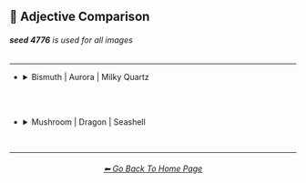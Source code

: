 <h2>🦚 Adjective Comparison</h2>
<h6><b>seed 4776</b> is used for all images</h6>

<hr><!--------------->


- <details><summary>Bismuth | Aurora | Milky Quartz</summary><p><div align="center">

    <table>
        <tr align=center valign=middle>
            <th>Adjective Used</th>
            <th>Bismuth</th>
            <th>Aurora</th>
            <th>Milky Quartz</th>
        </tr>
        <tr align=center valign=middle>
            <td>(Just The Style)</td>
            <td><img src="https://github.com/willwulfken/MidJourney-Styles-and-Keywords-Reference/blob/main/Images/MJ_V3/Summary_Images/Adjective_Comparison/Bismuth/Bismuth.png?raw=true" width="256" />
            </td>
            <td><img src="https://github.com/willwulfken/MidJourney-Styles-and-Keywords-Reference/blob/main/Images/MJ_V3/Summary_Images/Adjective_Comparison/Aurora/Aurora.png?raw=true" width="256" />
            </td>
            <td><img src="https://github.com/willwulfken/MidJourney-Styles-and-Keywords-Reference/blob/main/Images/MJ_V3/Summary_Images/Adjective_Comparison/Milky_Quartz/Milky_Quartz.png?raw=true" width="256" />
            </td>
        </tr>
        <tr align=center valign=middle>
            <td>Realistic</td>
            <td><img src="https://github.com/willwulfken/MidJourney-Styles-and-Keywords-Reference/blob/main/Images/MJ_V3/Summary_Images/Adjective_Comparison/Bismuth/Bismuth_Realistic.png?raw=true" width="256" />
            </td>
            <td><img src="https://github.com/willwulfken/MidJourney-Styles-and-Keywords-Reference/blob/main/Images/MJ_V3/Summary_Images/Adjective_Comparison/Aurora/Aurora_Realistic.png?raw=true" width="256" />
            </td>
            <td><img src="https://github.com/willwulfken/MidJourney-Styles-and-Keywords-Reference/blob/main/Images/MJ_V3/Summary_Images/Adjective_Comparison/Milky_Quartz/Milky_Quartz_Realistic.png?raw=true" width="256" />
            </td>
        </tr>
        <tr align=center valign=middle>
            <td>Photorealistic</td>
            <td><img src="https://github.com/willwulfken/MidJourney-Styles-and-Keywords-Reference/blob/main/Images/MJ_V3/Summary_Images/Adjective_Comparison/Bismuth/Bismuth_Photorealistic.png?raw=true" width="256" />
            </td>
            <td><img src="https://github.com/willwulfken/MidJourney-Styles-and-Keywords-Reference/blob/main/Images/MJ_V3/Summary_Images/Adjective_Comparison/Aurora/Aurora_Photorealistic.png?raw=true" width="256" />
            </td>
            <td><img src="https://github.com/willwulfken/MidJourney-Styles-and-Keywords-Reference/blob/main/Images/MJ_V3/Summary_Images/Adjective_Comparison/Milky_Quartz/Milky_Quartz_Photorealistic.png?raw=true" width="256" />
            </td>
        </tr>
        <tr align=center valign=middle>
            <td>Surreal</td>
            <td><img src="https://github.com/willwulfken/MidJourney-Styles-and-Keywords-Reference/blob/main/Images/MJ_V3/Summary_Images/Adjective_Comparison/Bismuth/Bismuth_Surreal.png?raw=true" width="256" />
            </td>
            <td><img src="https://github.com/willwulfken/MidJourney-Styles-and-Keywords-Reference/blob/main/Images/MJ_V3/Summary_Images/Adjective_Comparison/Aurora/Aurora_Surreal.png?raw=true" width="256" />
            </td>
            <td><img src="https://github.com/willwulfken/MidJourney-Styles-and-Keywords-Reference/blob/main/Images/MJ_V3/Summary_Images/Adjective_Comparison/Milky_Quartz/Milky_Quartz_Surreal.png?raw=true" width="256" />
            </td>
        </tr>
        <tr align=center valign=middle>
            <td>Simple</td>
            <td><img src="https://github.com/willwulfken/MidJourney-Styles-and-Keywords-Reference/blob/main/Images/MJ_V3/Summary_Images/Adjective_Comparison/Bismuth/Bismuth_Simple.png?raw=true" width="256" />
            </td>
            <td><img src="https://github.com/willwulfken/MidJourney-Styles-and-Keywords-Reference/blob/main/Images/MJ_V3/Summary_Images/Adjective_Comparison/Aurora/Aurora_Simple.png?raw=true" width="256" />
            </td>
            <td><img src="https://github.com/willwulfken/MidJourney-Styles-and-Keywords-Reference/blob/main/Images/MJ_V3/Summary_Images/Adjective_Comparison/Milky_Quartz/Milky_Quartz_Simple.png?raw=true" width="256" />
            </td>
        </tr>
        <tr align=center valign=middle>
            <td>Hyperdetailed</td>
            <td><img src="https://github.com/willwulfken/MidJourney-Styles-and-Keywords-Reference/blob/main/Images/MJ_V3/Summary_Images/Adjective_Comparison/Bismuth/Bismuth_Hyperdetailed.png?raw=true" width="256" />
            </td>
            <td><img src="https://github.com/willwulfken/MidJourney-Styles-and-Keywords-Reference/blob/main/Images/MJ_V3/Summary_Images/Adjective_Comparison/Aurora/Aurora_Hyperdetailed.png?raw=true" width="256" />
            </td>
            <td><img src="https://github.com/willwulfken/MidJourney-Styles-and-Keywords-Reference/blob/main/Images/MJ_V3/Summary_Images/Adjective_Comparison/Milky_Quartz/Milky_Quartz_Hyperdetailed.png?raw=true" width="256" />
            </td>
        </tr>
        <tr align=center valign=middle>
            <td>Groovy</td>
            <td><img src="https://github.com/willwulfken/MidJourney-Styles-and-Keywords-Reference/blob/main/Images/MJ_V3/Summary_Images/Adjective_Comparison/Bismuth/Bismuth_Groovy.png?raw=true" width="256" />
            </td>
            <td><img src="https://github.com/willwulfken/MidJourney-Styles-and-Keywords-Reference/blob/main/Images/MJ_V3/Summary_Images/Adjective_Comparison/Aurora/Aurora_Groovy.png?raw=true" width="256" />
            </td>
            <td><img src="https://github.com/willwulfken/MidJourney-Styles-and-Keywords-Reference/blob/main/Images/MJ_V3/Summary_Images/Adjective_Comparison/Milky_Quartz/Milky_Quartz_Groovy.png?raw=true" width="256" />
            </td>
        </tr>
        <tr align=center valign=middle>
            <td>Psychedelia</td>
            <td><img src="https://github.com/willwulfken/MidJourney-Styles-and-Keywords-Reference/blob/main/Images/MJ_V3/Summary_Images/Adjective_Comparison/Bismuth/Bismuth_Psychedelia.png?raw=true" width="256" />
            </td>
            <td><img src="https://github.com/willwulfken/MidJourney-Styles-and-Keywords-Reference/blob/main/Images/MJ_V3/Summary_Images/Adjective_Comparison/Aurora/Aurora_Psychedelia.png?raw=true" width="256" />
            </td>
            <td><img src="https://github.com/willwulfken/MidJourney-Styles-and-Keywords-Reference/blob/main/Images/MJ_V3/Summary_Images/Adjective_Comparison/Milky_Quartz/Milky_Quartz_Psychedelia.png?raw=true" width="256" />
            </td>
        </tr>
        <tr align=center valign=middle>
            <td>Magical</td>
            <td><img src="https://github.com/willwulfken/MidJourney-Styles-and-Keywords-Reference/blob/main/Images/MJ_V3/Summary_Images/Adjective_Comparison/Bismuth/Bismuth_Magical.png?raw=true" width="256" />
            </td>
            <td><img src="https://github.com/willwulfken/MidJourney-Styles-and-Keywords-Reference/blob/main/Images/MJ_V3/Summary_Images/Adjective_Comparison/Aurora/Aurora_Magical.png?raw=true" width="256" />
            </td>
            <td><img src="https://github.com/willwulfken/MidJourney-Styles-and-Keywords-Reference/blob/main/Images/MJ_V3/Summary_Images/Adjective_Comparison/Milky_Quartz/Milky_Quartz_Magical.png?raw=true" width="256" />
            </td>
        </tr>
        <tr align=center valign=middle>
            <td>Cyberpunk</td>
            <td><img src="https://github.com/willwulfken/MidJourney-Styles-and-Keywords-Reference/blob/main/Images/MJ_V3/Summary_Images/Adjective_Comparison/Bismuth/Bismuth_Cyberpunk.png?raw=true" width="256" />
            </td>
            <td><img src="https://github.com/willwulfken/MidJourney-Styles-and-Keywords-Reference/blob/main/Images/MJ_V3/Summary_Images/Adjective_Comparison/Aurora/Aurora_Cyberpunk.png?raw=true" width="256" />
            </td>
            <td><img src="https://github.com/willwulfken/MidJourney-Styles-and-Keywords-Reference/blob/main/Images/MJ_V3/Summary_Images/Adjective_Comparison/Milky_Quartz/Milky_Quartz_Cyberpunk.png?raw=true" width="256" />
            </td>
        </tr>
        <tr align=center valign=middle>
            <td>Lunarpunk</td>
            <td><img src="https://github.com/willwulfken/MidJourney-Styles-and-Keywords-Reference/blob/main/Images/MJ_V3/Summary_Images/Adjective_Comparison/Bismuth/Bismuth_Lunarpunk.png?raw=true" width="256" />
            </td>
            <td><img src="https://github.com/willwulfken/MidJourney-Styles-and-Keywords-Reference/blob/main/Images/MJ_V3/Summary_Images/Adjective_Comparison/Aurora/Aurora_Lunarpunk.png?raw=true" width="256" />
            </td>
            <td><img src="https://github.com/willwulfken/MidJourney-Styles-and-Keywords-Reference/blob/main/Images/MJ_V3/Summary_Images/Adjective_Comparison/Milky_Quartz/Milky_Quartz_Lunarpunk.png?raw=true" width="256" />
            </td>
        </tr>
        <tr align=center valign=middle>
            <td>Sparklecore</td>
            <td><img src="https://github.com/willwulfken/MidJourney-Styles-and-Keywords-Reference/blob/main/Images/MJ_V3/Summary_Images/Adjective_Comparison/Bismuth/Bismuth_Sparklecore.png?raw=true" width="256" />
            </td>
            <td><img src="https://github.com/willwulfken/MidJourney-Styles-and-Keywords-Reference/blob/main/Images/MJ_V3/Summary_Images/Adjective_Comparison/Aurora/Aurora_Sparklecore.png?raw=true" width="256" />
            </td>
            <td><img src="https://github.com/willwulfken/MidJourney-Styles-and-Keywords-Reference/blob/main/Images/MJ_V3/Summary_Images/Adjective_Comparison/Milky_Quartz/Milky_Quartz_Sparklecore.png?raw=true" width="256" />
            </td>
        </tr>
        <tr align=center valign=middle>
            <td>Octane Render</td>
            <td><img src="https://github.com/willwulfken/MidJourney-Styles-and-Keywords-Reference/blob/main/Images/MJ_V3/Summary_Images/Adjective_Comparison/Bismuth/Bismuth_Octane_Render.png?raw=true" width="256" />
            </td>
            <td><img src="https://github.com/willwulfken/MidJourney-Styles-and-Keywords-Reference/blob/main/Images/MJ_V3/Summary_Images/Adjective_Comparison/Aurora/Aurora_Octane_Render.png?raw=true" width="256" />
            </td>
            <td><img src="https://github.com/willwulfken/MidJourney-Styles-and-Keywords-Reference/blob/main/Images/MJ_V3/Summary_Images/Adjective_Comparison/Milky_Quartz/Milky_Quartz_Octane_Render.png?raw=true" width="256" />
            </td>
        </tr>
        <tr align=center valign=middle>
            <td>Databending</td>
            <td><img src="https://github.com/willwulfken/MidJourney-Styles-and-Keywords-Reference/blob/main/Images/MJ_V3/Summary_Images/Adjective_Comparison/Bismuth/Bismuth_Databending.png?raw=true" width="256" />
            </td>
            <td><img src="https://github.com/willwulfken/MidJourney-Styles-and-Keywords-Reference/blob/main/Images/MJ_V3/Summary_Images/Adjective_Comparison/Aurora/Aurora_Databending.png?raw=true" width="256" />
            </td>
            <td><img src="https://github.com/willwulfken/MidJourney-Styles-and-Keywords-Reference/blob/main/Images/MJ_V3/Summary_Images/Adjective_Comparison/Milky_Quartz/Milky_Quartz_Databending.png?raw=true" width="256" />
            </td>
        </tr>
        <tr align=center valign=middle>
            <td>Painting By Salvador Dali</td>
            <td><img src="https://github.com/willwulfken/MidJourney-Styles-and-Keywords-Reference/blob/main/Images/MJ_V3/Summary_Images/Adjective_Comparison/Bismuth/Bismuth_Painting_By_Salvador_Dali.png?raw=true" width="256" />
            </td>
            <td><img src="https://github.com/willwulfken/MidJourney-Styles-and-Keywords-Reference/blob/main/Images/MJ_V3/Summary_Images/Adjective_Comparison/Aurora/Aurora_Painting_By_Salvador_Dali.png?raw=true" width="256" />
            </td>
            <td><img src="https://github.com/willwulfken/MidJourney-Styles-and-Keywords-Reference/blob/main/Images/MJ_V3/Summary_Images/Adjective_Comparison/Milky_Quartz/Milky_Quartz_Painting_By_Salvador_Dali.png?raw=true" width="256" />
            </td>
        </tr>
        <tr align=center valign=middle>
            <td>Gel Pen</td>
            <td><img src="https://github.com/willwulfken/MidJourney-Styles-and-Keywords-Reference/blob/main/Images/MJ_V3/Summary_Images/Adjective_Comparison/Bismuth/Bismuth_Gel_Pen.png?raw=true" width="256" />
            </td>
            <td><img src="https://github.com/willwulfken/MidJourney-Styles-and-Keywords-Reference/blob/main/Images/MJ_V3/Summary_Images/Adjective_Comparison/Aurora/Aurora_Gel_Pen.png?raw=true" width="256" />
            </td>
            <td><img src="https://github.com/willwulfken/MidJourney-Styles-and-Keywords-Reference/blob/main/Images/MJ_V3/Summary_Images/Adjective_Comparison/Milky_Quartz/Milky_Quartz_Gel_Pen.png?raw=true" width="256" />
            </td>
        </tr>
        <tr align=center valign=middle>
            <td>Liquid</td>
            <td><img src="https://github.com/willwulfken/MidJourney-Styles-and-Keywords-Reference/blob/main/Images/MJ_V3/Summary_Images/Adjective_Comparison/Bismuth/Bismuth_Liquid.png?raw=true" width="256" />
            </td>
            <td><img src="https://github.com/willwulfken/MidJourney-Styles-and-Keywords-Reference/blob/main/Images/MJ_V3/Summary_Images/Adjective_Comparison/Aurora/Aurora_Liquid.png?raw=true" width="256" />
            </td>
            <td><img src="https://github.com/willwulfken/MidJourney-Styles-and-Keywords-Reference/blob/main/Images/MJ_V3/Summary_Images/Adjective_Comparison/Milky_Quartz/Milky_Quartz_Liquid.png?raw=true" width="256" />
            </td>
        </tr>
        <tr align=center valign=middle>
            <td>Melted</td>
            <td><img src="https://github.com/willwulfken/MidJourney-Styles-and-Keywords-Reference/blob/main/Images/MJ_V3/Summary_Images/Adjective_Comparison/Bismuth/Bismuth_Melted.png?raw=true" width="256" />
            </td>
            <td><img src="https://github.com/willwulfken/MidJourney-Styles-and-Keywords-Reference/blob/main/Images/MJ_V3/Summary_Images/Adjective_Comparison/Aurora/Aurora_Melted.png?raw=true" width="256" />
            </td>
            <td><img src="https://github.com/willwulfken/MidJourney-Styles-and-Keywords-Reference/blob/main/Images/MJ_V3/Summary_Images/Adjective_Comparison/Milky_Quartz/Milky_Quartz_Melted.png?raw=true" width="256" />
            </td>
        </tr>
        <tr align=center valign=middle>
            <td>Crystalline</td>
            <td><img src="https://github.com/willwulfken/MidJourney-Styles-and-Keywords-Reference/blob/main/Images/MJ_V3/Summary_Images/Adjective_Comparison/Bismuth/Bismuth_Crystalline.png?raw=true" width="256" />
            </td>
            <td><img src="https://github.com/willwulfken/MidJourney-Styles-and-Keywords-Reference/blob/main/Images/MJ_V3/Summary_Images/Adjective_Comparison/Aurora/Aurora_Crystalline.png?raw=true" width="256" />
            </td>
            <td><img src="https://github.com/willwulfken/MidJourney-Styles-and-Keywords-Reference/blob/main/Images/MJ_V3/Summary_Images/Adjective_Comparison/Milky_Quartz/Milky_Quartz_Crystalline.png?raw=true" width="256" />
            </td>
        </tr>
        <tr align=center valign=middle>
            <td>Frozen</td>
            <td><img src="https://github.com/willwulfken/MidJourney-Styles-and-Keywords-Reference/blob/main/Images/MJ_V3/Summary_Images/Adjective_Comparison/Bismuth/Bismuth_Frozen.png?raw=true" width="256" />
            </td>
            <td><img src="https://github.com/willwulfken/MidJourney-Styles-and-Keywords-Reference/blob/main/Images/MJ_V3/Summary_Images/Adjective_Comparison/Aurora/Aurora_Frozen.png?raw=true" width="256" />
            </td>
            <td><img src="https://github.com/willwulfken/MidJourney-Styles-and-Keywords-Reference/blob/main/Images/MJ_V3/Summary_Images/Adjective_Comparison/Milky_Quartz/Milky_Quartz_Frozen.png?raw=true" width="256" />
            </td>
        </tr>
        <tr align=center valign=middle>
            <td>Vaporized</td>
            <td><img src="https://github.com/willwulfken/MidJourney-Styles-and-Keywords-Reference/blob/main/Images/MJ_V3/Summary_Images/Adjective_Comparison/Bismuth/Bismuth_Vaporized.png?raw=true" width="256" />
            </td>
            <td><img src="https://github.com/willwulfken/MidJourney-Styles-and-Keywords-Reference/blob/main/Images/MJ_V3/Summary_Images/Adjective_Comparison/Aurora/Aurora_Vaporized.png?raw=true" width="256" />
            </td>
            <td><img src="https://github.com/willwulfken/MidJourney-Styles-and-Keywords-Reference/blob/main/Images/MJ_V3/Summary_Images/Adjective_Comparison/Milky_Quartz/Milky_Quartz_Vaporized.png?raw=true" width="256" />
            </td>
        </tr>
        <tr align=center valign=middle>
            <td>Opalescent</td>
            <td><img src="https://github.com/willwulfken/MidJourney-Styles-and-Keywords-Reference/blob/main/Images/MJ_V3/Summary_Images/Adjective_Comparison/Bismuth/Bismuth_Opalescent.png?raw=true" width="256" />
            </td>
            <td><img src="https://github.com/willwulfken/MidJourney-Styles-and-Keywords-Reference/blob/main/Images/MJ_V3/Summary_Images/Adjective_Comparison/Aurora/Aurora_Opalescent.png?raw=true" width="256" />
            </td>
            <td><img src="https://github.com/willwulfken/MidJourney-Styles-and-Keywords-Reference/blob/main/Images/MJ_V3/Summary_Images/Adjective_Comparison/Milky_Quartz/Milky_Quartz_Opalescent.png?raw=true" width="256" />
            </td>
        </tr>
        <tr align=center valign=middle>
            <td>Glowing</td>
            <td><img src="https://github.com/willwulfken/MidJourney-Styles-and-Keywords-Reference/blob/main/Images/MJ_V3/Summary_Images/Adjective_Comparison/Bismuth/Bismuth_Glowing.png?raw=true" width="256" />
            </td>
            <td><img src="https://github.com/willwulfken/MidJourney-Styles-and-Keywords-Reference/blob/main/Images/MJ_V3/Summary_Images/Adjective_Comparison/Aurora/Aurora_Glowing.png?raw=true" width="256" />
            </td>
            <td><img src="https://github.com/willwulfken/MidJourney-Styles-and-Keywords-Reference/blob/main/Images/MJ_V3/Summary_Images/Adjective_Comparison/Milky_Quartz/Milky_Quartz_Glowing.png?raw=true" width="256" />
            </td>
        </tr>
        <tr align=center valign=middle>
            <td>Glow-In-The-Dark</td>
            <td><img src="https://github.com/willwulfken/MidJourney-Styles-and-Keywords-Reference/blob/main/Images/MJ_V3/Summary_Images/Adjective_Comparison/Bismuth/Bismuth_Glow-In-The-Dark.png?raw=true" width="256" />
            </td>
            <td><img src="https://github.com/willwulfken/MidJourney-Styles-and-Keywords-Reference/blob/main/Images/MJ_V3/Summary_Images/Adjective_Comparison/Aurora/Aurora_Glow-In-The-Dark.png?raw=true" width="256" />
            </td>
            <td><img src="https://github.com/willwulfken/MidJourney-Styles-and-Keywords-Reference/blob/main/Images/MJ_V3/Summary_Images/Adjective_Comparison/Milky_Quartz/Milky_Quartz_Glow-In-The-Dark.png?raw=true" width="256" />
            </td>
        </tr>
        <tr align=center valign=middle>
            <td>Radiant</td>
            <td><img src="https://github.com/willwulfken/MidJourney-Styles-and-Keywords-Reference/blob/main/Images/MJ_V3/Summary_Images/Adjective_Comparison/Bismuth/Bismuth_Radiant.png?raw=true" width="256" />
            </td>
            <td><img src="https://github.com/willwulfken/MidJourney-Styles-and-Keywords-Reference/blob/main/Images/MJ_V3/Summary_Images/Adjective_Comparison/Aurora/Aurora_Radiant.png?raw=true" width="256" />
            </td>
            <td><img src="https://github.com/willwulfken/MidJourney-Styles-and-Keywords-Reference/blob/main/Images/MJ_V3/Summary_Images/Adjective_Comparison/Milky_Quartz/Milky_Quartz_Radiant.png?raw=true" width="256" />
            </td>
        </tr>
        <tr align=center valign=middle>
            <td>Matte</td>
            <td><img src="https://github.com/willwulfken/MidJourney-Styles-and-Keywords-Reference/blob/main/Images/MJ_V3/Summary_Images/Adjective_Comparison/Bismuth/Bismuth_Matte.png?raw=true" width="256" />
            </td>
            <td><img src="https://github.com/willwulfken/MidJourney-Styles-and-Keywords-Reference/blob/main/Images/MJ_V3/Summary_Images/Adjective_Comparison/Aurora/Aurora_Matte.png?raw=true" width="256" />
            </td>
            <td><img src="https://github.com/willwulfken/MidJourney-Styles-and-Keywords-Reference/blob/main/Images/MJ_V3/Summary_Images/Adjective_Comparison/Milky_Quartz/Milky_Quartz_Matte.png?raw=true" width="256" />
            </td>
        </tr>
        <tr align=center valign=middle>
            <td>Glossy</td>
            <td><img src="https://github.com/willwulfken/MidJourney-Styles-and-Keywords-Reference/blob/main/Images/MJ_V3/Summary_Images/Adjective_Comparison/Bismuth/Bismuth_Glossy.png?raw=true" width="256" />
            </td>
            <td><img src="https://github.com/willwulfken/MidJourney-Styles-and-Keywords-Reference/blob/main/Images/MJ_V3/Summary_Images/Adjective_Comparison/Aurora/Aurora_Glossy.png?raw=true" width="256" />
            </td>
            <td><img src="https://github.com/willwulfken/MidJourney-Styles-and-Keywords-Reference/blob/main/Images/MJ_V3/Summary_Images/Adjective_Comparison/Milky_Quartz/Milky_Quartz_Glossy.png?raw=true" width="256" />
            </td>
        </tr>
        <tr align=center valign=middle>
            <td>Shimmering</td>
            <td><img src="https://github.com/willwulfken/MidJourney-Styles-and-Keywords-Reference/blob/main/Images/MJ_V3/Summary_Images/Adjective_Comparison/Bismuth/Bismuth_Shimmering.png?raw=true" width="256" />
            </td>
            <td><img src="https://github.com/willwulfken/MidJourney-Styles-and-Keywords-Reference/blob/main/Images/MJ_V3/Summary_Images/Adjective_Comparison/Aurora/Aurora_Shimmering.png?raw=true" width="256" />
            </td>
            <td><img src="https://github.com/willwulfken/MidJourney-Styles-and-Keywords-Reference/blob/main/Images/MJ_V3/Summary_Images/Adjective_Comparison/Milky_Quartz/Milky_Quartz_Shimmering.png?raw=true" width="256" />
            </td>
        </tr>
        <tr align=center valign=middle>
            <td>Iridescent</td>
            <td><img src="https://github.com/willwulfken/MidJourney-Styles-and-Keywords-Reference/blob/main/Images/MJ_V3/Summary_Images/Adjective_Comparison/Bismuth/Bismuth_Iridescent.png?raw=true" width="256" />
            </td>
            <td><img src="https://github.com/willwulfken/MidJourney-Styles-and-Keywords-Reference/blob/main/Images/MJ_V3/Summary_Images/Adjective_Comparison/Aurora/Aurora_Iridescent.png?raw=true" width="256" />
            </td>
            <td><img src="https://github.com/willwulfken/MidJourney-Styles-and-Keywords-Reference/blob/main/Images/MJ_V3/Summary_Images/Adjective_Comparison/Milky_Quartz/Milky_Quartz_Iridescent.png?raw=true" width="256" />
            </td>
        </tr>
    </table>

  </div></p></details>



<br><br>



- <details><summary>Mushroom | Dragon | Seashell</summary><p><div align="center">
    <table>
        <tr align=center valign=middle>
            <th>Adjective Used</th>
            <th>Mushroom</th>
            <th>Dragon</th>
            <th>Seashell</th>
        </tr>
        <tr align=center valign=middle>
            <td>(Just The Style)</td>
            <td><img src="https://github.com/willwulfken/MidJourney-Styles-and-Keywords-Reference/blob/main/Images/MJ_V3/Summary_Images/Adjective_Comparison/Mushroom/Mushroom.png?raw=true" width="256" />
            </td>
            <td><img src="https://github.com/willwulfken/MidJourney-Styles-and-Keywords-Reference/blob/main/Images/MJ_V3/Summary_Images/Adjective_Comparison/Dragon/Dragon.png?raw=true" width="256" />
            </td>
            <td><img src="https://github.com/willwulfken/MidJourney-Styles-and-Keywords-Reference/blob/main/Images/MJ_V3/Summary_Images/Adjective_Comparison/Seashell/Seashell.png?raw=true" width="256" />
            </td>
        </tr>
        <tr align=center valign=middle>
            <td>Realistic</td>
            <td><img src="https://github.com/willwulfken/MidJourney-Styles-and-Keywords-Reference/blob/main/Images/MJ_V3/Summary_Images/Adjective_Comparison/Mushroom/Mushroom_Realistic.png?raw=true" width="256" />
            </td>
            <td><img src="https://github.com/willwulfken/MidJourney-Styles-and-Keywords-Reference/blob/main/Images/MJ_V3/Summary_Images/Adjective_Comparison/Dragon/Dragon_Realistic.png?raw=true" width="256" />
            </td>
            <td><img src="https://github.com/willwulfken/MidJourney-Styles-and-Keywords-Reference/blob/main/Images/MJ_V3/Summary_Images/Adjective_Comparison/Seashell/Seashell_Realistic.png?raw=true" width="256" />
            </td>
        </tr>
        <tr align=center valign=middle>
            <td>Photorealistic</td>
            <td><img src="https://github.com/willwulfken/MidJourney-Styles-and-Keywords-Reference/blob/main/Images/MJ_V3/Summary_Images/Adjective_Comparison/Mushroom/Mushroom_Photorealistic.png?raw=true" width="256" />
            </td>
            <td><img src="https://github.com/willwulfken/MidJourney-Styles-and-Keywords-Reference/blob/main/Images/MJ_V3/Summary_Images/Adjective_Comparison/Dragon/Dragon_Photorealistic.png?raw=true" width="256" />
            </td>
            <td><img src="https://github.com/willwulfken/MidJourney-Styles-and-Keywords-Reference/blob/main/Images/MJ_V3/Summary_Images/Adjective_Comparison/Seashell/Seashell_Photorealistic.png?raw=true" width="256" />
            </td>
        </tr>
        <tr align=center valign=middle>
            <td>Surreal</td>
            <td><img src="https://github.com/willwulfken/MidJourney-Styles-and-Keywords-Reference/blob/main/Images/MJ_V3/Summary_Images/Adjective_Comparison/Mushroom/Mushroom_Surreal.png?raw=true" width="256" />
            </td>
            <td><img src="https://github.com/willwulfken/MidJourney-Styles-and-Keywords-Reference/blob/main/Images/MJ_V3/Summary_Images/Adjective_Comparison/Dragon/Dragon_Surreal.png?raw=true" width="256" />
            </td>
            <td><img src="https://github.com/willwulfken/MidJourney-Styles-and-Keywords-Reference/blob/main/Images/MJ_V3/Summary_Images/Adjective_Comparison/Seashell/Seashell_Surreal.png?raw=true" width="256" />
            </td>
        </tr>
        <tr align=center valign=middle>
            <td>Simple</td>
            <td><img src="https://github.com/willwulfken/MidJourney-Styles-and-Keywords-Reference/blob/main/Images/MJ_V3/Summary_Images/Adjective_Comparison/Mushroom/Mushroom_Simple.png?raw=true" width="256" />
            </td>
            <td><img src="https://github.com/willwulfken/MidJourney-Styles-and-Keywords-Reference/blob/main/Images/MJ_V3/Summary_Images/Adjective_Comparison/Dragon/Dragon_Simple.png?raw=true" width="256" />
            </td>
            <td><img src="https://github.com/willwulfken/MidJourney-Styles-and-Keywords-Reference/blob/main/Images/MJ_V3/Summary_Images/Adjective_Comparison/Seashell/Seashell_Simple.png?raw=true" width="256" />
            </td>
        </tr>
        <tr align=center valign=middle>
            <td>Hyperdetailed</td>
            <td><img src="https://github.com/willwulfken/MidJourney-Styles-and-Keywords-Reference/blob/main/Images/MJ_V3/Summary_Images/Adjective_Comparison/Mushroom/Mushroom_Hyperdetailed.png?raw=true" width="256" />
            </td>
            <td><img src="https://github.com/willwulfken/MidJourney-Styles-and-Keywords-Reference/blob/main/Images/MJ_V3/Summary_Images/Adjective_Comparison/Dragon/Dragon_Hyperdetailed.png?raw=true" width="256" />
            </td>
            <td><img src="https://github.com/willwulfken/MidJourney-Styles-and-Keywords-Reference/blob/main/Images/MJ_V3/Summary_Images/Adjective_Comparison/Seashell/Seashell_Hyperdetailed.png?raw=true" width="256" />
            </td>
        </tr>
        <tr align=center valign=middle>
            <td>Groovy</td>
            <td><img src="https://github.com/willwulfken/MidJourney-Styles-and-Keywords-Reference/blob/main/Images/MJ_V3/Summary_Images/Adjective_Comparison/Mushroom/Mushroom_Groovy.png?raw=true" width="256" />
            </td>
            <td><img src="https://github.com/willwulfken/MidJourney-Styles-and-Keywords-Reference/blob/main/Images/MJ_V3/Summary_Images/Adjective_Comparison/Dragon/Dragon_Groovy.png?raw=true" width="256" />
            </td>
            <td><img src="https://github.com/willwulfken/MidJourney-Styles-and-Keywords-Reference/blob/main/Images/MJ_V3/Summary_Images/Adjective_Comparison/Seashell/Seashell_Groovy.png?raw=true" width="256" />
            </td>
        </tr>
        <tr align=center valign=middle>
            <td>Psychedelia</td>
            <td><img src="https://github.com/willwulfken/MidJourney-Styles-and-Keywords-Reference/blob/main/Images/MJ_V3/Summary_Images/Adjective_Comparison/Mushroom/Mushroom_Psychedelia.png?raw=true" width="256" />
            </td>
            <td><img src="https://github.com/willwulfken/MidJourney-Styles-and-Keywords-Reference/blob/main/Images/MJ_V3/Summary_Images/Adjective_Comparison/Dragon/Dragon_Psychedelia.png?raw=true" width="256" />
            </td>
            <td><img src="https://github.com/willwulfken/MidJourney-Styles-and-Keywords-Reference/blob/main/Images/MJ_V3/Summary_Images/Adjective_Comparison/Seashell/Seashell_Psychedelia.png?raw=true" width="256" />
            </td>
        </tr>
        <tr align=center valign=middle>
            <td>Magical</td>
            <td><img src="https://github.com/willwulfken/MidJourney-Styles-and-Keywords-Reference/blob/main/Images/MJ_V3/Summary_Images/Adjective_Comparison/Mushroom/Mushroom_Magical.png?raw=true" width="256" />
            </td>
            <td><img src="https://github.com/willwulfken/MidJourney-Styles-and-Keywords-Reference/blob/main/Images/MJ_V3/Summary_Images/Adjective_Comparison/Dragon/Dragon_Magical.png?raw=true" width="256" />
            </td>
            <td><img src="https://github.com/willwulfken/MidJourney-Styles-and-Keywords-Reference/blob/main/Images/MJ_V3/Summary_Images/Adjective_Comparison/Seashell/Seashell_Magical.png?raw=true" width="256" />
            </td>
        </tr>
        <tr align=center valign=middle>
            <td>Cyberpunk</td>
            <td><img src="https://github.com/willwulfken/MidJourney-Styles-and-Keywords-Reference/blob/main/Images/MJ_V3/Summary_Images/Adjective_Comparison/Mushroom/Mushroom_Cyberpunk.png?raw=true" width="256" />
            </td>
            <td><img src="https://github.com/willwulfken/MidJourney-Styles-and-Keywords-Reference/blob/main/Images/MJ_V3/Summary_Images/Adjective_Comparison/Dragon/Dragon_Cyberpunk.png?raw=true" width="256" />
            </td>
            <td><img src="https://github.com/willwulfken/MidJourney-Styles-and-Keywords-Reference/blob/main/Images/MJ_V3/Summary_Images/Adjective_Comparison/Seashell/Seashell_Cyberpunk.png?raw=true" width="256" />
            </td>
        </tr>
        <tr align=center valign=middle>
            <td>Lunarpunk</td>
            <td><img src="https://github.com/willwulfken/MidJourney-Styles-and-Keywords-Reference/blob/main/Images/MJ_V3/Summary_Images/Adjective_Comparison/Mushroom/Mushroom_Lunarpunk.png?raw=true" width="256" />
            </td>
            <td><img src="https://github.com/willwulfken/MidJourney-Styles-and-Keywords-Reference/blob/main/Images/MJ_V3/Summary_Images/Adjective_Comparison/Dragon/Dragon_Lunarpunk.png?raw=true" width="256" />
            </td>
            <td><img src="https://github.com/willwulfken/MidJourney-Styles-and-Keywords-Reference/blob/main/Images/MJ_V3/Summary_Images/Adjective_Comparison/Seashell/Seashell_Lunarpunk.png?raw=true" width="256" />
            </td>
        </tr>
        <tr align=center valign=middle>
            <td>Sparklecore</td>
            <td><img src="https://github.com/willwulfken/MidJourney-Styles-and-Keywords-Reference/blob/main/Images/MJ_V3/Summary_Images/Adjective_Comparison/Mushroom/Mushroom_Sparklecore.png?raw=true" width="256" />
            </td>
            <td><img src="https://github.com/willwulfken/MidJourney-Styles-and-Keywords-Reference/blob/main/Images/MJ_V3/Summary_Images/Adjective_Comparison/Dragon/Dragon_Sparklecore.png?raw=true" width="256" />
            </td>
            <td><img src="https://github.com/willwulfken/MidJourney-Styles-and-Keywords-Reference/blob/main/Images/MJ_V3/Summary_Images/Adjective_Comparison/Seashell/Seashell_Sparklecore.png?raw=true" width="256" />
            </td>
        </tr>
        <tr align=center valign=middle>
            <td>Octane Render</td>
            <td><img src="https://github.com/willwulfken/MidJourney-Styles-and-Keywords-Reference/blob/main/Images/MJ_V3/Summary_Images/Adjective_Comparison/Mushroom/Mushroom_Octane_Render.png?raw=true" width="256" />
            </td>
            <td><img src="https://github.com/willwulfken/MidJourney-Styles-and-Keywords-Reference/blob/main/Images/MJ_V3/Summary_Images/Adjective_Comparison/Dragon/Dragon_Octane_Render.png?raw=true" width="256" />
            </td>
            <td><img src="https://github.com/willwulfken/MidJourney-Styles-and-Keywords-Reference/blob/main/Images/MJ_V3/Summary_Images/Adjective_Comparison/Seashell/Seashell_Octane_Render.png?raw=true" width="256" />
            </td>
        </tr>
        <tr align=center valign=middle>
            <td>Databending</td>
            <td><img src="https://github.com/willwulfken/MidJourney-Styles-and-Keywords-Reference/blob/main/Images/MJ_V3/Summary_Images/Adjective_Comparison/Mushroom/Mushroom_Databending.png?raw=true" width="256" />
            </td>
            <td><img src="https://github.com/willwulfken/MidJourney-Styles-and-Keywords-Reference/blob/main/Images/MJ_V3/Summary_Images/Adjective_Comparison/Dragon/Dragon_Databending.png?raw=true" width="256" />
            </td>
            <td><img src="https://github.com/willwulfken/MidJourney-Styles-and-Keywords-Reference/blob/main/Images/MJ_V3/Summary_Images/Adjective_Comparison/Seashell/Seashell_Databending.png?raw=true" width="256" />
            </td>
        </tr>
        <tr align=center valign=middle>
            <td>Painting By Salvador Dali</td>
            <td><img src="https://github.com/willwulfken/MidJourney-Styles-and-Keywords-Reference/blob/main/Images/MJ_V3/Summary_Images/Adjective_Comparison/Mushroom/Mushroom_Painting_By_Salvador_Dali.png?raw=true" width="256" />
            </td>
            <td><img src="https://github.com/willwulfken/MidJourney-Styles-and-Keywords-Reference/blob/main/Images/MJ_V3/Summary_Images/Adjective_Comparison/Dragon/Dragon_Painting_By_Salvador_Dali.png?raw=true" width="256" />
            </td>
            <td><img src="https://github.com/willwulfken/MidJourney-Styles-and-Keywords-Reference/blob/main/Images/MJ_V3/Summary_Images/Adjective_Comparison/Seashell/Seashell_Painting_By_Salvador_Dali.png?raw=true" width="256" />
            </td>
        </tr>
        <tr align=center valign=middle>
            <td>Gel Pen</td>
            <td><img src="https://github.com/willwulfken/MidJourney-Styles-and-Keywords-Reference/blob/main/Images/MJ_V3/Summary_Images/Adjective_Comparison/Mushroom/Mushroom_Gel_Pen.png?raw=true" width="256" />
            </td>
            <td><img src="https://github.com/willwulfken/MidJourney-Styles-and-Keywords-Reference/blob/main/Images/MJ_V3/Summary_Images/Adjective_Comparison/Dragon/Dragon_Gel_Pen.png?raw=true" width="256" />
            </td>
            <td><img src="https://github.com/willwulfken/MidJourney-Styles-and-Keywords-Reference/blob/main/Images/MJ_V3/Summary_Images/Adjective_Comparison/Seashell/Seashell_Gel_Pen.png?raw=true" width="256" />
            </td>
        </tr>
        <tr align=center valign=middle>
            <td>Liquid</td>
            <td><img src="https://github.com/willwulfken/MidJourney-Styles-and-Keywords-Reference/blob/main/Images/MJ_V3/Summary_Images/Adjective_Comparison/Mushroom/Mushroom_Liquid.png?raw=true" width="256" />
            </td>
            <td><img src="https://github.com/willwulfken/MidJourney-Styles-and-Keywords-Reference/blob/main/Images/MJ_V3/Summary_Images/Adjective_Comparison/Dragon/Dragon_Liquid.png?raw=true" width="256" />
            </td>
            <td><img src="https://github.com/willwulfken/MidJourney-Styles-and-Keywords-Reference/blob/main/Images/MJ_V3/Summary_Images/Adjective_Comparison/Seashell/Seashell_Liquid.png?raw=true" width="256" />
            </td>
        </tr>
        <tr align=center valign=middle>
            <td>Melted</td>
            <td><img src="https://github.com/willwulfken/MidJourney-Styles-and-Keywords-Reference/blob/main/Images/MJ_V3/Summary_Images/Adjective_Comparison/Mushroom/Mushroom_Melted.png?raw=true" width="256" />
            </td>
            <td><img src="https://github.com/willwulfken/MidJourney-Styles-and-Keywords-Reference/blob/main/Images/MJ_V3/Summary_Images/Adjective_Comparison/Dragon/Dragon_Melted.png?raw=true" width="256" />
            </td>
            <td><img src="https://github.com/willwulfken/MidJourney-Styles-and-Keywords-Reference/blob/main/Images/MJ_V3/Summary_Images/Adjective_Comparison/Seashell/Seashell_Melted.png?raw=true" width="256" />
            </td>
        </tr>
        <tr align=center valign=middle>
            <td>Crystalline</td>
            <td><img src="https://github.com/willwulfken/MidJourney-Styles-and-Keywords-Reference/blob/main/Images/MJ_V3/Summary_Images/Adjective_Comparison/Mushroom/Mushroom_Crystalline.png?raw=true" width="256" />
            </td>
            <td><img src="https://github.com/willwulfken/MidJourney-Styles-and-Keywords-Reference/blob/main/Images/MJ_V3/Summary_Images/Adjective_Comparison/Dragon/Dragon_Crystalline.png?raw=true" width="256" />
            </td>
            <td><img src="https://github.com/willwulfken/MidJourney-Styles-and-Keywords-Reference/blob/main/Images/MJ_V3/Summary_Images/Adjective_Comparison/Seashell/Seashell_Crystalline.png?raw=true" width="256" />
            </td>
        </tr>
        <tr align=center valign=middle>
            <td>Frozen</td>
            <td><img src="https://github.com/willwulfken/MidJourney-Styles-and-Keywords-Reference/blob/main/Images/MJ_V3/Summary_Images/Adjective_Comparison/Mushroom/Mushroom_Frozen.png?raw=true" width="256" />
            </td>
            <td><img src="https://github.com/willwulfken/MidJourney-Styles-and-Keywords-Reference/blob/main/Images/MJ_V3/Summary_Images/Adjective_Comparison/Dragon/Dragon_Frozen.png?raw=true" width="256" />
            </td>
            <td><img src="https://github.com/willwulfken/MidJourney-Styles-and-Keywords-Reference/blob/main/Images/MJ_V3/Summary_Images/Adjective_Comparison/Seashell/Seashell_Frozen.png?raw=true" width="256" />
            </td>
        </tr>
        <tr align=center valign=middle>
            <td>Vaporized</td>
            <td><img src="https://github.com/willwulfken/MidJourney-Styles-and-Keywords-Reference/blob/main/Images/MJ_V3/Summary_Images/Adjective_Comparison/Mushroom/Mushroom_Vaporized.png?raw=true" width="256" />
            </td>
            <td><img src="https://github.com/willwulfken/MidJourney-Styles-and-Keywords-Reference/blob/main/Images/MJ_V3/Summary_Images/Adjective_Comparison/Dragon/Dragon_Vaporized.png?raw=true" width="256" />
            </td>
            <td><img src="https://github.com/willwulfken/MidJourney-Styles-and-Keywords-Reference/blob/main/Images/MJ_V3/Summary_Images/Adjective_Comparison/Seashell/Seashell_Vaporized.png?raw=true" width="256" />
            </td>
        </tr>
        <tr align=center valign=middle>
            <td>Opalescent</td>
            <td><img src="https://github.com/willwulfken/MidJourney-Styles-and-Keywords-Reference/blob/main/Images/MJ_V3/Summary_Images/Adjective_Comparison/Mushroom/Mushroom_Opalescent.png?raw=true" width="256" />
            </td>
            <td><img src="https://github.com/willwulfken/MidJourney-Styles-and-Keywords-Reference/blob/main/Images/MJ_V3/Summary_Images/Adjective_Comparison/Dragon/Dragon_Opalescent.png?raw=true" width="256" />
            </td>
            <td><img src="https://github.com/willwulfken/MidJourney-Styles-and-Keywords-Reference/blob/main/Images/MJ_V3/Summary_Images/Adjective_Comparison/Seashell/Seashell_Opalescent.png?raw=true" width="256" />
            </td>
        </tr>
        <tr align=center valign=middle>
            <td>Glowing</td>
            <td><img src="https://github.com/willwulfken/MidJourney-Styles-and-Keywords-Reference/blob/main/Images/MJ_V3/Summary_Images/Adjective_Comparison/Mushroom/Mushroom_Glowing.png?raw=true" width="256" />
            </td>
            <td><img src="https://github.com/willwulfken/MidJourney-Styles-and-Keywords-Reference/blob/main/Images/MJ_V3/Summary_Images/Adjective_Comparison/Dragon/Dragon_Glowing.png?raw=true" width="256" />
            </td>
            <td><img src="https://github.com/willwulfken/MidJourney-Styles-and-Keywords-Reference/blob/main/Images/MJ_V3/Summary_Images/Adjective_Comparison/Seashell/Seashell_Glowing.png?raw=true" width="256" />
            </td>
        </tr>
        <tr align=center valign=middle>
            <td>Glow-In-The-Dark</td>
            <td><img src="https://github.com/willwulfken/MidJourney-Styles-and-Keywords-Reference/blob/main/Images/MJ_V3/Summary_Images/Adjective_Comparison/Mushroom/Mushroom_Glow-In-The-Dark.png?raw=true" width="256" />
            </td>
            <td><img src="https://github.com/willwulfken/MidJourney-Styles-and-Keywords-Reference/blob/main/Images/MJ_V3/Summary_Images/Adjective_Comparison/Dragon/Dragon_Glow-In-The-Dark.png?raw=true" width="256" />
            </td>
            <td><img src="https://github.com/willwulfken/MidJourney-Styles-and-Keywords-Reference/blob/main/Images/MJ_V3/Summary_Images/Adjective_Comparison/Seashell/Seashell_Glow-In-The-Dark.png?raw=true" width="256" />
            </td>
        </tr>
        <tr align=center valign=middle>
            <td>Radiant</td>
            <td><img src="https://github.com/willwulfken/MidJourney-Styles-and-Keywords-Reference/blob/main/Images/MJ_V3/Summary_Images/Adjective_Comparison/Mushroom/Mushroom_Radiant.png?raw=true" width="256" />
            </td>
            <td><img src="https://github.com/willwulfken/MidJourney-Styles-and-Keywords-Reference/blob/main/Images/MJ_V3/Summary_Images/Adjective_Comparison/Dragon/Dragon_Radiant.png?raw=true" width="256" />
            </td>
            <td><img src="https://github.com/willwulfken/MidJourney-Styles-and-Keywords-Reference/blob/main/Images/MJ_V3/Summary_Images/Adjective_Comparison/Seashell/Seashell_Radiant.png?raw=true" width="256" />
            </td>
        </tr>
        <tr align=center valign=middle>
            <td>Matte</td>
            <td><img src="https://github.com/willwulfken/MidJourney-Styles-and-Keywords-Reference/blob/main/Images/MJ_V3/Summary_Images/Adjective_Comparison/Mushroom/Mushroom_Matte.png?raw=true" width="256" />
            </td>
            <td><img src="https://github.com/willwulfken/MidJourney-Styles-and-Keywords-Reference/blob/main/Images/MJ_V3/Summary_Images/Adjective_Comparison/Dragon/Dragon_Matte.png?raw=true" width="256" />
            </td>
            <td><img src="https://github.com/willwulfken/MidJourney-Styles-and-Keywords-Reference/blob/main/Images/MJ_V3/Summary_Images/Adjective_Comparison/Seashell/Seashell_Matte.png?raw=true" width="256" />
            </td>
        </tr>
        <tr align=center valign=middle>
            <td>Glossy</td>
            <td><img src="https://github.com/willwulfken/MidJourney-Styles-and-Keywords-Reference/blob/main/Images/MJ_V3/Summary_Images/Adjective_Comparison/Mushroom/Mushroom_Glossy.png?raw=true" width="256" />
            </td>
            <td><img src="https://github.com/willwulfken/MidJourney-Styles-and-Keywords-Reference/blob/main/Images/MJ_V3/Summary_Images/Adjective_Comparison/Dragon/Dragon_Glossy.png?raw=true" width="256" />
            </td>
            <td><img src="https://github.com/willwulfken/MidJourney-Styles-and-Keywords-Reference/blob/main/Images/MJ_V3/Summary_Images/Adjective_Comparison/Seashell/Seashell_Glossy.png?raw=true" width="256" />
            </td>
        </tr>
        <tr align=center valign=middle>
            <td>Shimmering</td>
            <td><img src="https://github.com/willwulfken/MidJourney-Styles-and-Keywords-Reference/blob/main/Images/MJ_V3/Summary_Images/Adjective_Comparison/Mushroom/Mushroom_Shimmering.png?raw=true" width="256" />
            </td>
            <td><img src="https://github.com/willwulfken/MidJourney-Styles-and-Keywords-Reference/blob/main/Images/MJ_V3/Summary_Images/Adjective_Comparison/Dragon/Dragon_Shimmering.png?raw=true" width="256" />
            </td>
            <td><img src="https://github.com/willwulfken/MidJourney-Styles-and-Keywords-Reference/blob/main/Images/MJ_V3/Summary_Images/Adjective_Comparison/Seashell/Seashell_Shimmering.png?raw=true" width="256" />
            </td>
        </tr>
        <tr align=center valign=middle>
            <td>Iridescent</td>
            <td><img src="https://github.com/willwulfken/MidJourney-Styles-and-Keywords-Reference/blob/main/Images/MJ_V3/Summary_Images/Adjective_Comparison/Mushroom/Mushroom_Iridescent.png?raw=true" width="256" />
            </td>
            <td><img src="https://github.com/willwulfken/MidJourney-Styles-and-Keywords-Reference/blob/main/Images/MJ_V3/Summary_Images/Adjective_Comparison/Dragon/Dragon_Iridescent.png?raw=true" width="256" />
            </td>
            <td><img src="https://github.com/willwulfken/MidJourney-Styles-and-Keywords-Reference/blob/main/Images/MJ_V3/Summary_Images/Adjective_Comparison/Seashell/Seashell_Iridescent.png?raw=true" width="256" />
            </td>
        </tr>
    </table>

  </div></p></details>

<br>


<hr><!--------------->
<div align="center">
<h6><a href="https://github.com/willwulfken/MidJourney-Styles-and-Keywords-Reference/blob/main/README.md">⬅ Go Back To Home Page</a></h6>
</div>
